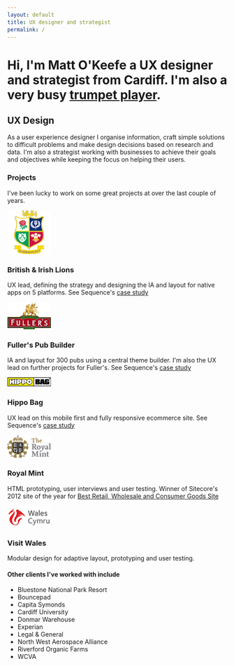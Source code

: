 ```yaml
---
layout: default
title: UX designer and strategist
permalink: /
---
```


<h1 class="intro">Hi, I'm Matt O'Keefe a UX designer and strategist from Cardiff. I'm also a very busy <a href="/trumpet">trumpet player</a>.</h1>

<h2 id="ux">UX Design</h2>

As a user experience designer I organise information, craft simple solutions to difficult problems and make design decisions based on research and data. I'm also a strategist working with businesses to achieve their goals and objectives while keeping the focus on helping their users.

### Projects

I've been lucky to work on some great projects at over the last couple of years. 

<section class="projects">
  <div class="media  media--project  media--project--lions">
    <img src="/images/clients/lions.png" class="media__img">
    <div class="media__body">
      <h3>British & Irish Lions</h3>
      <p>UX lead, defining the strategy and designing the IA and layout for native apps on 5 platforms. 
    See Sequence's <a href="http://www.sequence.co.uk/case-studies/british-irish-lions">case study</a></p>
    </div>
  </div>
  <div class="media  media--project  media--project--fullers">
    <img src="/images/clients/fullers.png" class="media__img">
    <div class="media__body">
      <h3>Fuller's Pub Builder</h3>
      <p>IA and layout for 300 pubs using a central theme builder. I'm also the UX lead on further projects for Fuller's. See Sequence's <a href="http://www.sequence.co.uk/case-studies/fullers">case study</a></p>
    </div>
  </div>
  <div class="media  media--project  media--project--hippobag">
    <img src="/images/clients/hippobag.png" class="media__img">
    <div class="media__body">
      <h3>Hippo Bag</h3>
      <p>UX lead on this mobile first and fully responsive ecommerce site. See Sequence's <a href="http://www.sequence.co.uk/case-studies/hippobag">case study</a></p>
    </div>
  </div>
  <div class="media  media--project  media--project--royalmint">
    <img src="/images/clients/royalmint.png" class="media__img">
    <div class="media__body">
      <h3>Royal Mint</h3>
      <p>HTML prototyping, user interviews and user testing. Winner of Sitecore's 2012 site of the year for <a href="http://www.sitecore.net/Customers/SiteOfTheYear/Finalists-2012-UK.aspx">Best Retail, Wholesale and Consumer Goods Site</a></p>
    </div>
  </div>
  <div class="media  media--project  media--project--visitwales">
    <img src="/images/clients/visitwales.png" class="media__img">
    <div class="media__body">
      <h3>Visit Wales</h3>
      <p>Modular design for adaptive layout, prototyping and user testing.</p>
    </div>
  </div>
</section>

#### Other clients I've worked with include

<ul class="text-cols--2  client-list">
  <li>Bluestone National Park Resort</li>
  <li>Bouncepad</li>
  <li>Capita Symonds</li>
  <li>Cardiff University</li>
  <li>Donmar Warehouse</li>
  <li>Experian</li>
  <li>Legal & General</li>
  <li>North West Aerospace Alliance</li>
  <li>Riverford Organic Farms</li>
  <li>WCVA</li>
</ul>